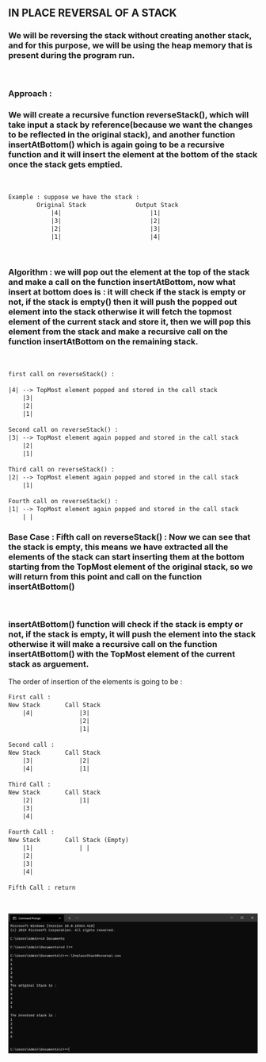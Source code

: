 ## **IN PLACE REVERSAL OF A STACK** 

### We will be reversing the stack without creating another stack, and for this purpose, we will be using the heap memory that is present during the program run. 

<br>

### **Approach :**
### We will create a **recursive function** reverseStack(), which will take input a stack by reference(because we want the changes to be reflected in the original stack), and another function **insertAtBottom()** which is again going to be a recursive function and it will insert the element at the bottom of the stack once the stack gets emptied.

<br>

```
Example : suppose we have the stack : 
		Original Stack              Output Stack 
			|4|							|1|
			|3|							|2|
			|2|							|3|
			|1|							|4|
```
<br>

### **Algorithm :** we will pop out the element at the top of the stack and make a call on the function insertAtBottom, now what insert at bottom does is : it will check if the stack is empty or not, if the stack is empty() then it will push the popped out element into the stack otherwise it will fetch the topmost element of the current stack and store it, then we will pop this element from the stack and make a recursive call on the function insertAtBottom on the remaining stack.

<br>

```
first call on reverseStack() : 

|4| --> TopMost element popped and stored in the call stack 
	|3|							
	|2|							
	|1|		

Second call on reverseStack() : 
|3|	--> TopMost element again popped and stored in the call stack 						
	|2|							
	|1|			

Third call on reverseStack() : 
|2| --> TopMost element again popped and stored in the call stack 							
	|1|			

Fourth call on reverseStack() : 
|1| --> TopMost element again popped and stored in the call stack 
	| | 
```

### **Base Case :** Fifth call on reverseStack() : Now we can see that the stack is empty, this means we have extracted all the elements of the stack can start inserting them at the bottom starting from the TopMost element of the original stack, so we will return from this point and call on the function insertAtBottom()

<br>

### **insertAtBottom()** function will check if the stack is empty or not, if the stack is empty, it will push the element into the stack otherwise it will make a recursive call on the function insertAtBottom() with the TopMost element of the current stack as arguement.

The order of insertion of the elements is going to be :

```
First call : 
New Stack       Call Stack 
	|4|				|3|
					|2|
					|1|

Second call : 
New Stack       Call Stack 
	|3|				|2|
	|4|				|1|

Third Call : 
New Stack       Call Stack 
	|2|				|1|
	|3|
	|4|

Fourth Call : 
New Stack       Call Stack (Empty)
	|1|				| |
	|2|
	|3|
	|4|

Fifth Call : return 
```

<br>

![Output](Images/ReversedStackScreenshot.png "Output")
